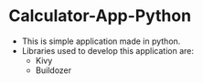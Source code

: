 # Calculator-App-Python
- This is simple application made in python.
- Libraries used to develop this application are:
  - Kivy
  - Buildozer
